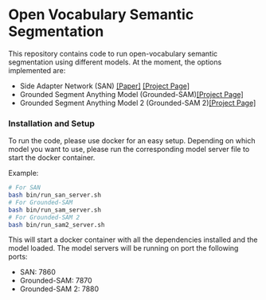 # Open Vocabulary Semantic Segmentation
This repository contains code to run open-vocabulary semantic segmentation using different models. At the moment, the options implemented are:
- Side Adapter Network (SAN) [[Paper]](https://arxiv.org/abs/2302.12242) [[Project Page]](https://mendelxu.github.io/SAN/)
- Grounded Segment Anything Model (Grounded-SAM)[[Project Page]](https://github.com/IDEA-Research/Grounded-Segment-Anything?tab=readme-ov-file#grounded-segment-anything)
- Grounded Segment Anything Model 2 (Grounded-SAM 2)[[Project Page]](https://github.com/IDEA-Research/Grounded-SAM-2)

### Installation and Setup

To run the code, please use docker for an easy setup. Depending on which model you want to use,
please run the corresponding model server file to start the docker container.

Example:
```bash
# For SAN
bash bin/run_san_server.sh
# For Grounded-SAM
bash bin/run_sam_server.sh
# For Grounded-SAM 2
bash bin/run_sam2_server.sh
```
This will start a docker container with all the dependencies installed and the model loaded.
The model servers will be running on port the following ports:
- SAN: 7860
- Grounded-SAM: 7870
- Grounded-SAM 2: 7880
